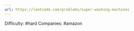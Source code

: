 ```yaml
---
url: https://leetcode.com/problems/super-washing-machines
---
```


Difficulty: #hard
Companies: #amazon